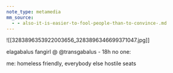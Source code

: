 ```yaml
---
note_type: metamedia
mm_source:
  - - also-it-is-easier-to-fool-people-than-to-convince-.md
---
```


![[3283896353922003656_3283896346699371047.jpg]]

elagabalus fangirl @ @transgabalus - 18h
no one:

me: homeless friendly, everybody else hostile seats


